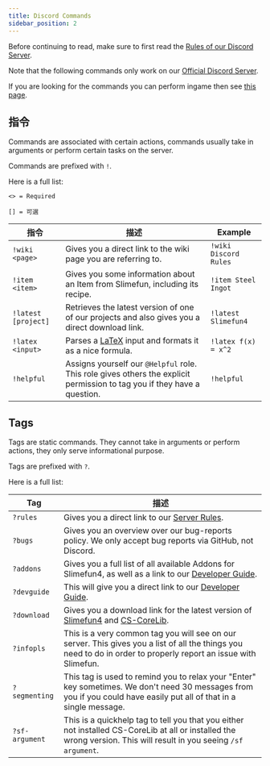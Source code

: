 ```yaml
---
title: Discord Commands
sidebar_position: 2
---
```


Before continuing to read, make sure to first read the [Rules of our Discord Server](Discord-Rules.md).

Note that the following commands only work on our [Official Discord Server](https://discord.gg/fsD4Bkh).

If you are looking for the commands you can perform ingame then see [this page](../Overview/Commands.md).

## 指令

Commands are associated with certain actions, commands usually take in arguments or perform certain tasks on the server.

Commands are prefixed with `!`.

Here is a full list:

`<> = Required`

`[] = 可選`

| 指令                     | 描述                                                                                                                       | Example               |
| ---------------------- | ------------------------------------------------------------------------------------------------------------------------ | --------------------- |
| `!wiki <page>`   | Gives you a direct link to the wiki page you are referring to.                                                           | `!wiki Discord Rules` |
| `!item <item>`   | Gives you some information about an Item from Slimefun, including its recipe.                                            | `!item Steel Ingot`   |
| `!latest [project]`    | Retrieves the latest version of one of our projects and also gives you a direct download link.                           | `!latest Slimefun4`   |
| `!latex <input>` | Parses a [LaTeX](https://en.wikipedia.org/wiki/LaTeX) input and formats it as a nice formula.                            | `!latex f(x) = x^2`   |
| `!helpful`             | Assigns yourself our `@Helpful` role. This role gives others the explicit permission to tag you if they have a question. | `!helpful`            |

## Tags

Tags are static commands. They cannot take in arguments or perform actions, they only serve informational purpose.

Tags are prefixed with `?`.

Here is a full list:

| Tag            | 描述                                                                                                                                                                                                                                     |
| -------------- | -------------------------------------------------------------------------------------------------------------------------------------------------------------------------------------------------------------------------------------- |
| `?rules`       | Gives you a direct link to our [Server Rules](Discord-Rules.md).                                                                                                                                                                       |
| `?bugs`        | Gives you an overview over our bug-reports policy. We only accept bug reports via GitHub, not Discord.                                                                                                                                 |
| `?addons`      | Gives you a full list of all available Addons for Slimefun4, as well as a link to our [Developer Guide](../Other-Plugins/Developer-Guide/Developer-Guide.md).                                                                          |
| `?devguide`    | This will give you a direct link to our [Developer Guide](../Other-Plugins/Developer-Guide/Developer-Guide.md).                                                                                                                        |
| `?download`    | Gives you a download link for the latest version of [Slimefun4](https://thebusybiscuit.github.io/builds/TheBusyBiscuit/Slimefun4/master/) and [CS-CoreLib](https://thebusybiscuit.github.io/builds/TheBusyBiscuit/CS-CoreLib/master/). |
| `?infopls`     | This is a very common tag you will see on our server. This gives you a list of all the things you need to do in order to properly report an issue with Slimefun.                                                                       |
| `?segmenting`  | This tag is used to remind you to relax your "Enter" key sometimes. We don't need 30 messages from you if you could have easily put all of that in a single message.                                                                   |
| `?sf-argument` | This is a quickhelp tag to tell you that you either not installed CS-CoreLib at all or installed the wrong version. This will result in you seeing `/sf argument`.                                                                     |
